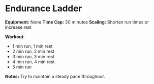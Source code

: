 # Endurance Ladder

**Equipment:** None
**Time Cap:** 30 minutes
**Scaling:** Shorten run times or increase rest

**Workout:**
- 1 min run, 1 min rest
- 2 min run, 2 min rest
- 3 min run, 3 min rest
- 4 min run, 4 min rest
- 5 min run

**Notes:**
Try to maintain a steady pace throughout.
